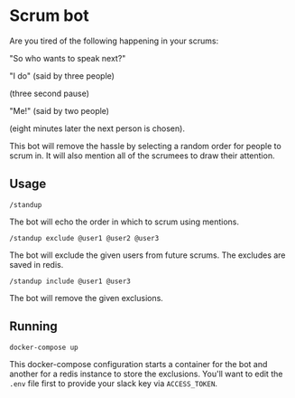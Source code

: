 # Scrum bot

Are you tired of the following happening in your scrums:

"So who wants to speak next?"

"I do" (said by three people)

(three second pause)

"Me!" (said by two people)

(eight minutes later the next person is chosen).

This bot will remove the hassle by selecting a random order for people to scrum in. It will also mention all of the scrumees to draw their attention.

## Usage

`/standup`

The bot will echo the order in which to scrum using mentions.

`/standup exclude @user1 @user2 @user3`

The bot will exclude the given users from future scrums. The excludes are saved in redis.

`/standup include @user1 @user3`

The bot will remove the given exclusions.

## Running

`docker-compose up`

This docker-compose configuration starts a container for the bot and another for a redis instance to store the exclusions. You'll want to edit the `.env` file first to provide your slack key via `ACCESS_TOKEN`.
